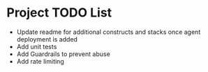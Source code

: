 # Project TODO List

- Update readme for additional constructs and stacks once agent deployment is added
- Add unit tests
- Add Guardrails to prevent abuse
- Add rate limiting

